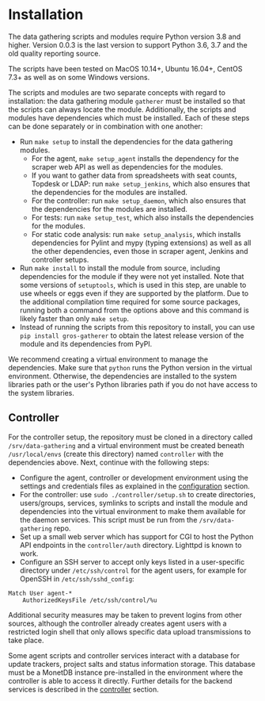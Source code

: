 # Installation

The data gathering scripts and modules require Python version 3.8 and higher. 
Version 0.0.3 is the last version to support Python 3.6, 3.7 and the old 
quality reporting source.

The scripts have been tested on MacOS 10.14+, Ubuntu 16.04+, CentOS 7.3+ as 
well as on some Windows versions.

The scripts and modules are two separate concepts with regard to installation: 
the data gathering module `gatherer` must be installed so that the scripts can 
always locate the module. Additionally, the scripts and modules have 
dependencies which must be installed. Each of these steps can be done 
separately or in combination with one another:

- Run `make setup` to install the dependencies for the data gathering modules.
  - For the agent, `make setup_agent` installs the dependency for the scraper 
    web API as well as dependencies for the modules.
  - If you want to gather data from spreadsheets with seat counts, Topdesk or 
    LDAP: run `make setup_jenkins`, which also ensures that the dependencies 
    for the modules are installed.
  - For the controller: run `make setup_daemon`, which also ensures that the 
    dependencies for the modules are installed.
  - For tests: run `make setup_test`, which also installs the dependencies for 
    the modules.
  - For static code analysis: run `make setup_analysis`, which installs 
    dependencies for Pylint and mypy (typing extensions) as well as all the 
    other dependencies, even those in scraper agent, Jenkins and controller 
    setups.
- Run `make install` to install the module from source, including dependencies 
  for the module if they were not yet installed. Note that some versions of 
  `setuptools`, which is used in this step, are unable to use wheels or eggs 
  even if they are supported by the platform. Due to the additional compilation 
  time required for some source packages, running both a command from the 
  options above and this command is likely faster than only `make setup`.
- Instead of running the scripts from this repository to install, you can use 
  `pip install gros-gatherer` to obtain the latest release version of the 
  module and its dependencies from PyPI.

We recommend creating a virtual environment to manage the dependencies. Make 
sure that `python` runs the Python version in the virtual environment. 
Otherwise, the dependencies are installed to the system libraries path or the 
user's Python libraries path if you do not have access to the system libraries. 

## Controller

For the controller setup, the repository must be cloned in a directory called 
`/srv/data-gathering` and a virtual environment must be created beneath 
`/usr/local/envs` (create this directory) named `controller` with the 
dependencies above. Next, continue with the following steps:

- Configure the agent, controller or development environment using the settings 
  and credentials files as explained in the [configuration](configuration.md) 
  section.
- For the controller: use `sudo ./controller/setup.sh` to create directories, 
  users/groups, services, symlinks to scripts and install the module and 
  dependencies into the virtual environment to make them available for the 
  daemon services. This script must be run from the `/srv/data-gathering` repo.
- Set up a small web server which has support for CGI to host the Python API 
  endpoints in the `controller/auth` directory. Lighttpd is known to work.
- Configure an SSH server to accept only keys listed in a user-specific 
  directory under `/etc/ssh/control` for the agent users, for example for 
  OpenSSH in `/etc/ssh/sshd_config`:

```
Match User agent-*
    AuthorizedKeysFile /etc/ssh/control/%u
```

Additional security measures may be taken to prevent logins from other sources, 
although the controller already creates agent users with a restricted login 
shell that only allows specific data upload transmissions to take place.

Some agent scripts and controller services interact with a database for update 
trackers, project salts and status information storage. This database must be 
a MonetDB instance pre-installed in the environment where the controller is 
able to access it directly. Further details for the backend services is 
described in the [controller](api.md#controller) section.
